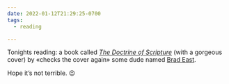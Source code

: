 ```yaml
---
date: 2022-01-12T21:29:25-0700
tags:
  - reading

---
```


Tonights reading: a book called [<cite>The Doctrine of Scripture</cite>](https://bookshop.org/a/21126/9781532664991) (with a gorgeous cover) by «checks the cover again» some dude named [Brad East](https://www.bradeast.org).

Hope it’s not terrible. 😉
